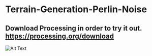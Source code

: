 # Terrain-Generation-Perlin-Noise
Download Processing in order to try it out. https://processing.org/download
---
![Alt Text](https://media.giphy.com/media/BCN5cwHtZYJO8wPIaf/giphy.gif)
